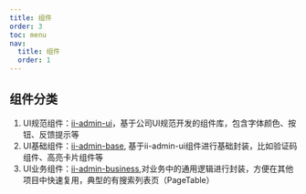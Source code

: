 ```yaml
---
title: 组件
order: 3
toc: menu
nav:
  title: 组件
  order: 1
---
```


## 组件分类
1. UI规范组件：[ii-admin-ui](https://github.com/LagrangeLabs/ii-admin-ui)，基于公司UI规范开发的组件库，包含字体颜色、按钮、反馈提示等
2. UI基础组件：[ii-admin-base](https://github.com/LagrangeLabs/ii-admin-base), 基于ii-admin-ui组件进行基础封装，比如验证码组件、高亮卡片组件等
3. UI业务组件：[ii-admin-business](https://github.com/LagrangeLabs/ii-admin-business),对业务中的通用逻辑进行封装，方便在其他项目中快速复用，典型的有搜索列表页（PageTable）
